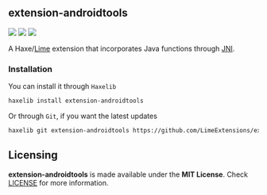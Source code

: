 ## extension-androidtools

![](https://img.shields.io/github/repo-size/LimeExtensions/extension-androidtools) ![](https://badgen.net/github/open-issues/LimeExtensions/extension-androidtools) ![](https://badgen.net/badge/license/MIT/green)

A Haxe/[Lime](https://lime.openfl.org) extension that incorporates Java functions through [JNI](https://en.m.wikipedia.org/wiki/Java_Native_Interface).

### Installation

You can install it through `Haxelib`
```bash
haxelib install extension-androidtools
```
Or through `Git`, if you want the latest updates
```bash
haxelib git extension-androidtools https://github.com/LimeExtensions/extension-androidtools.git
```

## Licensing

**extension-androidtools** is made available under the **MIT License**. Check [LICENSE](./LICENSE) for more information.
